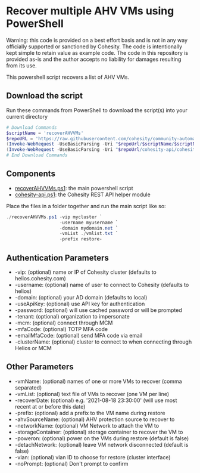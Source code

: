 # Recover multiple AHV VMs using PowerShell

Warning: this code is provided on a best effort basis and is not in any way officially supported or sanctioned by Cohesity. The code is intentionally kept simple to retain value as example code. The code in this repository is provided as-is and the author accepts no liability for damages resulting from its use.

This powershell script recovers a list of AHV VMs.

## Download the script

Run these commands from PowerShell to download the script(s) into your current directory

```powershell
# Download Commands
$scriptName = 'recoverAHVVMs'
$repoURL = 'https://raw.githubusercontent.com/cohesity/community-automation-samples/main/powershell'
(Invoke-WebRequest -UseBasicParsing -Uri "$repoUrl/$scriptName/$scriptName.ps1").content | Out-File "$scriptName.ps1"; (Get-Content "$scriptName.ps1") | Set-Content "$scriptName.ps1"
(Invoke-WebRequest -UseBasicParsing -Uri "$repoUrl/cohesity-api/cohesity-api.ps1").content | Out-File cohesity-api.ps1; (Get-Content cohesity-api.ps1) | Set-Content cohesity-api.ps1
# End Download Commands
```

## Components

* [recoverAHVVMs.ps1](https://raw.githubusercontent.com/cohesity/community-automation-samples/main/powershell/recoverAHVVMs/recoverAHVVMs.ps1): the main powershell script
* [cohesity-api.ps1](https://raw.githubusercontent.com/cohesity/community-automation-samples/main/powershell/cohesity-api/cohesity-api.ps1): the Cohesity REST API helper module

Place the files in a folder together and run the main script like so:

```powershell
./recoverAHVVMs.ps1 -vip mycluster `
                    -username myusername `
                    -domain mydomain.net `
                    -vmList ./vmlist.txt `
                    -prefix restore-
```

## Authentication Parameters

* -vip: (optional) name or IP of Cohesity cluster (defaults to helios.cohesity.com)
* -username: (optional) name of user to connect to Cohesity (defaults to helios)
* -domain: (optional) your AD domain (defaults to local)
* -useApiKey: (optional) use API key for authentication
* -password: (optional) will use cached password or will be prompted
* -tenant: (optional) organization to impersonate
* -mcm: (optional) connect through MCM
* -mfaCode: (optional) TOTP MFA code
* -emailMfaCode: (optional) send MFA code via email
* -clusterName: (optional) cluster to connect to when connecting through Helios or MCM

## Other Parameters

* -vmName: (optional) names of one or more VMs to recover (comma separated)
* -vmList: (optional) text file of VMs to recover (one VM per line)
* -recoverDate: (optional) e.g. '2021-08-18 23:30:00' (will use most recent at or before this date)
* -prefix: (optional) add a prefix to the VM name during restore
* -ahvSourceName: (optional) AHV protection source to recover to
* -networkName: (optional) VM Network to attach the VM to
* -storageContainer: (optional) storage container to recover the VM to
* -poweron: (optional) power on the VMs during restore (default is false)
* -detachNetwork: (optional) leave VM network disconnected (default is false)
* -vlan: (optional) vlan ID to choose for restore (cluster interface)
* -noPrompt: (optional) Don't prompt to confirm
